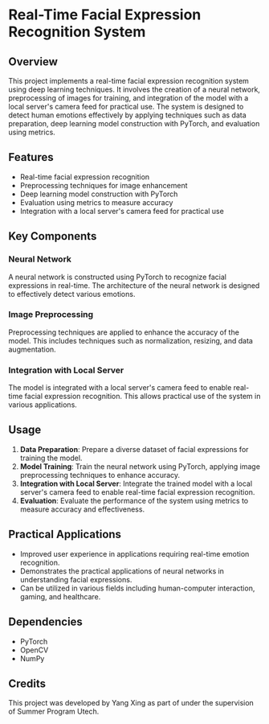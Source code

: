 # Real-Time Facial Expression Recognition System

## Overview
This project implements a real-time facial expression recognition system using deep learning techniques. It involves the creation of a neural network, preprocessing of images for training, and integration of the model with a local server's camera feed for practical use. The system is designed to detect human emotions effectively by applying techniques such as data preparation, deep learning model construction with PyTorch, and evaluation using metrics.

## Features
- Real-time facial expression recognition
- Preprocessing techniques for image enhancement
- Deep learning model construction with PyTorch
- Evaluation using metrics to measure accuracy
- Integration with a local server's camera feed for practical use

## Key Components
### Neural Network
A neural network is constructed using PyTorch to recognize facial expressions in real-time. The architecture of the neural network is designed to effectively detect various emotions.

### Image Preprocessing
Preprocessing techniques are applied to enhance the accuracy of the model. This includes techniques such as normalization, resizing, and data augmentation.

### Integration with Local Server
The model is integrated with a local server's camera feed to enable real-time facial expression recognition. This allows practical use of the system in various applications.

## Usage
1. **Data Preparation**: Prepare a diverse dataset of facial expressions for training the model.
2. **Model Training**: Train the neural network using PyTorch, applying image preprocessing techniques to enhance accuracy.
3. **Integration with Local Server**: Integrate the trained model with a local server's camera feed to enable real-time facial expression recognition.
4. **Evaluation**: Evaluate the performance of the system using metrics to measure accuracy and effectiveness.

## Practical Applications
- Improved user experience in applications requiring real-time emotion recognition.
- Demonstrates the practical applications of neural networks in understanding facial expressions.
- Can be utilized in various fields including human-computer interaction, gaming, and healthcare.

## Dependencies
- PyTorch
- OpenCV
- NumPy

## Credits
This project was developed by Yang Xing as part of under the supervision of Summer Program Utech.
